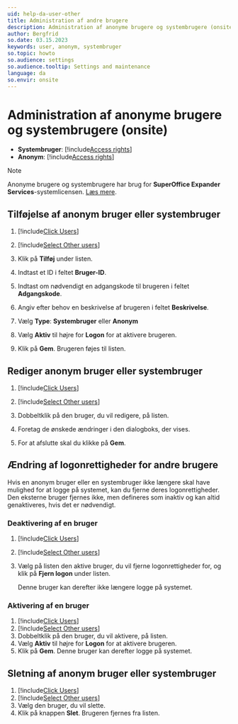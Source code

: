 ```yaml
---
uid: help-da-user-other
title: Administration af andre brugere
description: Administration af anonyme brugere og systembrugere (onsite)
author: Bergfrid
so.date: 03.15.2023
keywords: user, anonym, systembruger
so.topic: howto
so.audience: settings
so.audience.tooltip: Settings and maintenance
language: da
so.envir: onsite
---
```


# Administration af anonyme brugere og systembrugere (onsite)

* **Systembruger**: [!include[Access rights](includes/def-system-user.md)]
* **Anonym**: [!include[Access rights](includes/def-anon-user.md)]

> [!NOTE]
> Anonyme brugere og systembrugere har brug for **SuperOffice Expander Services**-systemlicensen. [Læs mere][1].

## Tilføjelse af anonym bruger eller systembruger

1. [!include[Click Users](includes/goto-users.md)]

2. [!include[Select Other users](includes/select-other-users.md)]

3. Klik på **Tilføj** under listen.

4. Indtast et ID i feltet **Bruger-ID**.

5. Indtast om nødvendigt en adgangskode til brugeren i feltet **Adgangskode**.

6. Angiv efter behov en beskrivelse af brugeren i feltet **Beskrivelse**.

7. Vælg **Type**: **Systembruger** eller **Anonym**

8. Vælg **Aktiv** til højre for **Logon** for at aktivere brugeren.

9. Klik på **Gem**. Brugeren føjes til listen.

## Rediger anonym bruger eller systembruger

1. [!include[Click Users](includes/goto-users.md)]

2. [!include[Select Other users](includes/select-other-users.md)]

3. Dobbeltklik på den bruger, du vil redigere, på listen.

4. Foretag de ønskede ændringer i den dialogboks, der vises.

5. For at afslutte skal du klikke på **Gem**.

## Ændring af logonrettigheder for andre brugere

Hvis en anonym bruger eller en systembruger ikke længere skal have mulighed for at logge på systemet, kan du fjerne deres logonrettigheder. Den eksterne bruger fjernes ikke, men defineres som inaktiv og kan altid genaktiveres, hvis det er nødvendigt.

### Deaktivering af en bruger

1. [!include[Click Users](includes/goto-users.md)]
2. [!include[Select Other users](includes/select-other-users.md)]
3. Vælg på listen den aktive bruger, du vil fjerne logonrettigheder for, og klik på **Fjern logon** under listen.

    Denne bruger kan derefter ikke længere logge på systemet.

### Aktivering af en bruger

1. [!include[Click Users](includes/goto-users.md)]
2. [!include[Select Other users](includes/select-other-users.md)]
3. Dobbeltklik på den bruger, du vil aktivere, på listen.
4. Vælg **Aktiv** til højre for **Logon** for at aktivere brugeren.
5. Klik på **Gem**. Denne bruger kan derefter logge på systemet.

## Sletning af anonym bruger eller systembruger

1. [!include[Click Users](includes/goto-users.md)]
2. [!include[Select Other users](includes/select-other-users.md)]
3. Vælg den bruger, du vil slette.
4. Klik på knappen **Slet**. Brugeren fjernes fra listen.

<!-- Referenced links -->
[1]: ../../../../en/admin/license/expander-services/index.md

<!-- Referenced images -->
